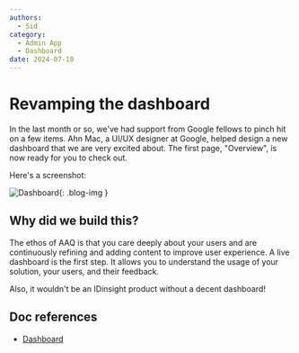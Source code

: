 ```yaml
---
authors:
  - Sid
category:
  - Admin App
  - Dashboard
date: 2024-07-10
---
```


# Revamping the dashboard

In the last month or so, we've had support from Google fellows to pinch hit on a few items.
Ahn Mac, a UI/UX designer at Google, helped design a new dashboard that we are very excited about.
The first page, "Overview", is now ready for you to check out.

<!-- more -->

Here's a screenshot:

![Dashboard](../images/dashboard.jpeg){: .blog-img }

## Why did we build this?

The ethos of AAQ is that you care deeply about your users and are continuously refining
and adding content to improve user experience. A live dashboard is the first step. It
allows you to understand the usage of your solution, your users, and their feedback.

Also, it wouldn't be an IDinsight product without a decent dashboard!

## Doc references

- [Dashboard](../../components/admin-app/dashboard/index.md)
